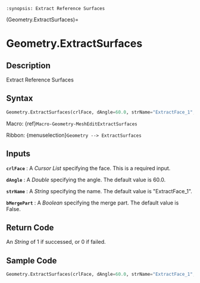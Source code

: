 ```{module} Geometry.ExtractSurfaces()
:synopsis: Extract Reference Surfaces
```

(Geometry.ExtractSurfaces)=

# Geometry.ExtractSurfaces

## Description

Extract Reference Surfaces

## Syntax

```python
Geometry.ExtractSurfaces(crlFace, dAngle=60.0, strName="ExtractFace_1", bMergePart=False)
```

Macro: {ref}`Macro-Geometry-MeshEditExtractSurfaces`

Ribbon: {menuselection}`Geometry --> ExtractSurfaces`

## Inputs

**`crlFace`**
: A _Cursor List_ specifying the face. This is a required input.

**`dAngle`**
: A _Double_ specifying the angle. The default value is 60.0.

**`strName`**
: A _String_ specifying the name. The default value is "ExtractFace_1".

**`bMergePart`**
: A _Boolean_ specifying the merge part. The default value is False.

## Return Code

An _String_ of 1 if successed, or 0 if failed.

## Sample Code

```python
Geometry.ExtractSurfaces(crlFace, dAngle=60.0, strName="ExtractFace_1", bMergePart=False)
```
